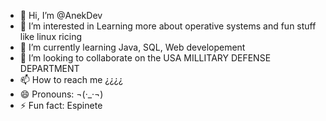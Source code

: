 - 👋 Hi, I’m @AnekDev
- 👀 I’m interested in Learning more about operative systems and fun stuff like linux ricing
- 🌱 I’m currently learning Java, SQL, Web developement
- 💞️ I’m looking to collaborate on the USA MILLITARY DEFENSE DEPARTMENT
- 📫 How to reach me ¿¿¿¿
- 😄 Pronouns: ¬(·_·¬)
- ⚡ Fun fact: Espinete

